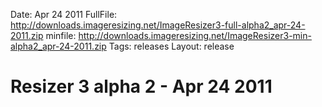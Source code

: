Date: Apr 24 2011
FullFile: http://downloads.imageresizing.net/ImageResizer3-full-alpha2_apr-24-2011.zip
minfile: http://downloads.imageresizing.net/ImageResizer3-min-alpha2_apr-24-2011.zip
Tags: releases
Layout: release

# Resizer 3 alpha 2 - Apr 24 2011

